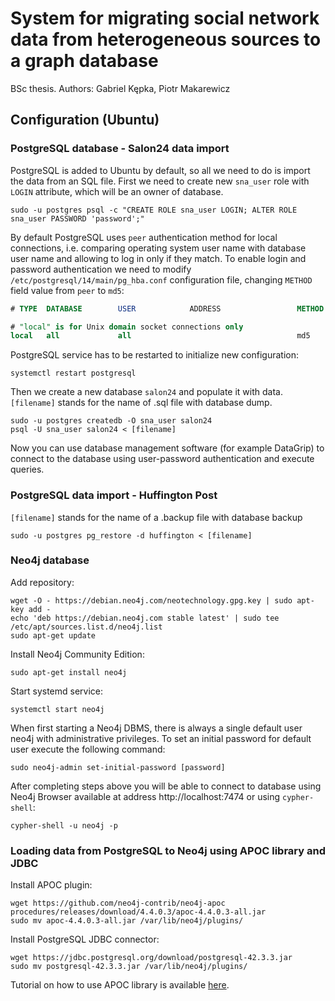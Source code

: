 # System for migrating social network data from heterogeneous sources to a graph database

BSc thesis. Authors: Gabriel Kępka, Piotr Makarewicz

## Configuration (Ubuntu)

### PostgreSQL database - Salon24 data import

PostgreSQL is added to Ubuntu by default, so all we need to do is import the data from an SQL file. First we need to create new `sna_user` role with `LOGIN` attribute, which will be an owner of database.

```shell
sudo -u postgres psql -c "CREATE ROLE sna_user LOGIN; ALTER ROLE sna_user PASSWORD 'password';"
```
By default PostgreSQL uses `peer` authentication method for local connections, i.e. comparing operating system user name with database user name and allowing to log in only if they match. To enable login and password authentication we need to modify `/etc/postgresql/14/main/pg_hba.conf` configuration file, changing `METHOD` field value from `peer` to `md5`:

```sql
# TYPE  DATABASE        USER            ADDRESS                 METHOD

# "local" is for Unix domain socket connections only
local   all             all                                     md5
```
PostgreSQL service has to be restarted to initialize new configuration:
```shell
systemctl restart postgresql
```
Then we create a new database `salon24` and populate it with data.  `[filename]` stands for the name of .sql file with database dump.

```
sudo -u postgres createdb -O sna_user salon24
psql -U sna_user salon24 < [filename]
```

Now you can use database management software (for example DataGrip) to connect to the database using user-password authentication and execute queries.

### PostgreSQL data import - Huffington Post

`[filename]` stands for the name of a .backup file with database backup

```
sudo -u postgres pg_restore -d huffington < [filename]
```


### Neo4j database

Add repository:
```shell
wget -O - https://debian.neo4j.com/neotechnology.gpg.key | sudo apt-key add -
echo 'deb https://debian.neo4j.com stable latest' | sudo tee /etc/apt/sources.list.d/neo4j.list
sudo apt-get update
```

Install Neo4j Community Edition:
```shell
sudo apt-get install neo4j
```

Start systemd service:
```shell
systemctl start neo4j
```

When first starting a Neo4j DBMS, there is always a single default user neo4j with administrative privileges. To set an initial password for default user execute the following command:
```shell
sudo neo4j-admin set-initial-password [password]
```

After completing steps above you will be able to connect to database using Neo4j Browser available at address http://localhost:7474 or using `cypher-shell`:
```shell
cypher-shell -u neo4j -p
```

### Loading data from PostgreSQL to Neo4j using APOC library and JDBC

Install APOC plugin:
```shell
wget https://github.com/neo4j-contrib/neo4j-apoc procedures/releases/download/4.4.0.3/apoc-4.4.0.3-all.jar
sudo mv apoc-4.4.0.3-all.jar /var/lib/neo4j/plugins/
```

Install PostgreSQL JDBC connector:
```shell
wget https://jdbc.postgresql.org/download/postgresql-42.3.3.jar
sudo mv postgresql-42.3.3.jar /var/lib/neo4j/plugins/
```
 
Tutorial on how to use APOC library is available [here](https://www.youtube.com/watch?v=e8UfOHJngQA&list=PL9Hl4pk2FsvXEww23lDX_owoKoqqBQpdq&index=5).
